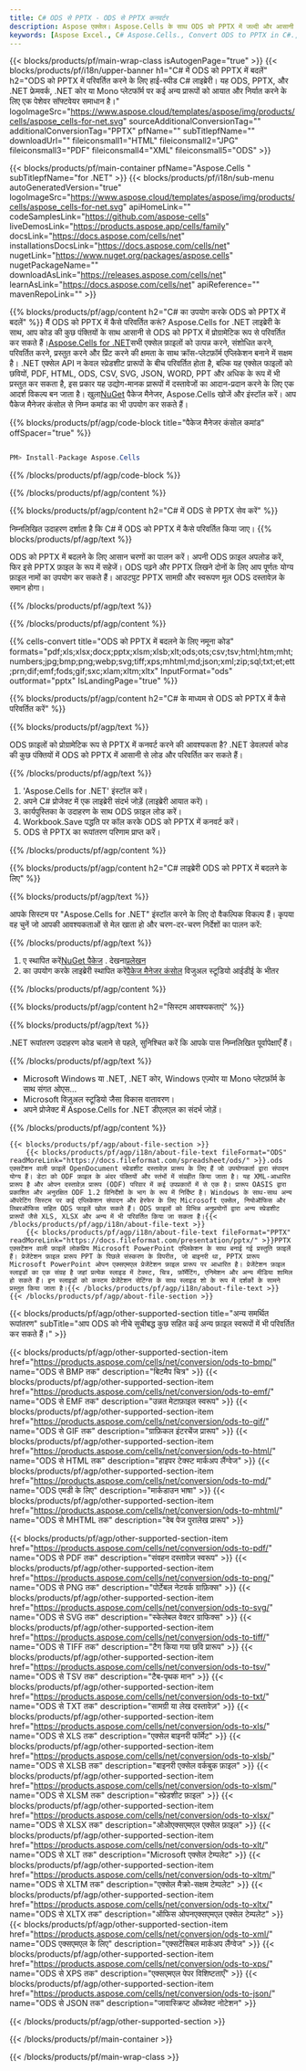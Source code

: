 ```yaml
---
title: C# ODS से PPTX - ODS से PPTX कनवर्टर
description: Aspose एक्सेल। Aspose.Cells के साथ ODS को PPTX में जल्दी और आसानी से बदलें। 81 C# का उपयोग करते हुए।
keywords: [Aspose Excel., C# Aspose.Cells., Convert ODS to PPTX in C#., Save ODS to PPTX using C#., C# ODS to PPTX saveformat., ODS to PPTX Converter., C# Save ODS as PPTX]
---
```

{{< blocks/products/pf/main-wrap-class isAutogenPage="true" >}}
{{< blocks/products/pf/i18n/upper-banner h1="C# में ODS को PPTX में बदलें" h2="ODS को PPTX में परिवर्तित करने के लिए हाई-स्पीड C# लाइब्रेरी। यह ODS, PPTX, और .NET फ्रेमवर्क, .NET कोर या Mono प्लेटफॉर्म पर कई अन्य प्रारूपों को आयात और निर्यात करने के लिए एक पेशेवर सॉफ्टवेयर समाधान है।" logoImageSrc="https://www.aspose.cloud/templates/aspose/img/products/cells/aspose_cells-for-net.svg" sourceAdditionalConversionTag="" additionalConversionTag="PPTX" pfName="" subTitlepfName="" downloadUrl="" fileiconsmall1="HTML" fileiconsmall2="JPG" fileiconsmall3="PDF" fileiconsmall4="XML" fileiconsmall5="ODS" >}}

{{< blocks/products/pf/main-container pfName="Aspose.Cells " subTitlepfName="for .NET" >}}
{{< blocks/products/pf/i18n/sub-menu autoGeneratedVersion="true" logoImageSrc="https://www.aspose.cloud/templates/aspose/img/products/cells/aspose_cells-for-net.svg" apiHomeLink="" codeSamplesLink="https://github.com/aspose-cells" liveDemosLink="https://products.aspose.app/cells/family" docsLink="https://docs.aspose.com/cells/net" installationsDocsLink="https://docs.aspose.com/cells/net" nugetLink="https://www.nuget.org/packages/aspose.cells" nugetPackageName="" downloadAsLink="https://releases.aspose.com/cells/net" learnAsLink="https://docs.aspose.com/cells/net" apiReference="" mavenRepoLink="" >}}

{{% blocks/products/pf/agp/content h2="C# का उपयोग करके ODS को PPTX में बदलें" %}}
मैं ODS को PPTX में कैसे परिवर्तित करूं? Aspose.Cells for .NET लाइब्रेरी के साथ, आप कोड की कुछ पंक्तियों के साथ आसानी से ODS को PPTX में प्रोग्रामेटिक रूप से परिवर्तित कर सकते हैं।[Aspose.Cells for .NET](https://products.aspose.com/cells/net)सभी एक्सेल फ़ाइलों को उत्पन्न करने, संशोधित करने, परिवर्तित करने, प्रस्तुत करने और प्रिंट करने की क्षमता के साथ क्रॉस-प्लेटफ़ॉर्म एप्लिकेशन बनाने में सक्षम है। .NET एक्सेल API न केवल स्प्रेडशीट प्रारूपों के बीच परिवर्तित होता है, बल्कि यह एक्सेल फाइलों को छवियों, PDF, HTML, ODS, CSV, SVG, JSON, WORD, PPT और अधिक के रूप में भी प्रस्तुत कर सकता है, इस प्रकार यह उद्योग-मानक प्रारूपों में दस्तावेजों का आदान-प्रदान करने के लिए एक आदर्श विकल्प बन जाता है। खुला[NuGet](https://www.nuget.org/packages/aspose.cells) पैकेज मैनेजर, Aspose.Cells खोजें और इंस्टॉल करें। आप पैकेज मैनेजर कंसोल से निम्न कमांड का भी उपयोग कर सकते हैं।

{{% blocks/products/pf/agp/code-block title="पैकेज मैनेजर कंसोल कमांड" offSpacer="true" %}}

```cs

PM> Install-Package Aspose.Cells

```

{{% /blocks/products/pf/agp/code-block %}}

{{% /blocks/products/pf/agp/content %}}

{{% blocks/products/pf/agp/content h2="C# में ODS से PPTX सेव करें" %}}

निम्नलिखित उदाहरण दर्शाता है कि C# में ODS को PPTX में कैसे परिवर्तित किया जाए।
{{% blocks/products/pf/agp/text %}}

ODS को PPTX में बदलने के लिए आसान चरणों का पालन करें। अपनी ODS फ़ाइल अपलोड करें, फिर इसे PPTX फ़ाइल के रूप में सहेजें। ODS पढ़ने और PPTX लिखने दोनों के लिए आप पूर्णतः योग्य फ़ाइल नामों का उपयोग कर सकते हैं। आउटपुट PPTX सामग्री और स्वरूपण मूल ODS दस्तावेज़ के समान होगा।

{{% /blocks/products/pf/agp/text %}}

{{% /blocks/products/pf/agp/content %}}

{{% cells-convert title="ODS को PPTX में बदलने के लिए नमूना कोड" formats="pdf;xls;xlsx;docx;pptx;xlsm;xlsb;xlt;ods;ots;csv;tsv;html;htm;mht;numbers;jpg;bmp;png;webp;svg;tiff;xps;mhtml;md;json;xml;zip;sql;txt;et;ett;prn;dif;emf;fods;gif;sxc;xlam;xltm;xltx" InputFormat="ods" outformat="pptx" IsLandingPage="true" %}}

{{% blocks/products/pf/agp/content h2="C# के माध्यम से ODS को PPTX में कैसे परिवर्तित करें" %}}

{{% blocks/products/pf/agp/text %}}

ODS फ़ाइलों को प्रोग्रामेटिक रूप से PPTX में कनवर्ट करने की आवश्यकता है? .NET डेवलपर्स कोड की कुछ पंक्तियों में ODS को PPTX में आसानी से लोड और परिवर्तित कर सकते हैं।

{{% /blocks/products/pf/agp/text %}}

1.  'Aspose.Cells for .NET' इंस्टॉल करें।
1.  अपने C# प्रोजेक्ट में एक लाइब्रेरी संदर्भ जोड़ें (लाइब्रेरी आयात करें)।
1.  कार्यपुस्तिका के उदाहरण के साथ ODS फ़ाइल लोड करें।
1.  Workbook.Save पद्धति पर कॉल करके ODS को PPTX में कनवर्ट करें।
1.  ODS से PPTX का रूपांतरण परिणाम प्राप्त करें।

{{% /blocks/products/pf/agp/content %}}

{{% blocks/products/pf/agp/content h2="C# लाइब्रेरी ODS को PPTX में बदलने के लिए" %}}

{{% blocks/products/pf/agp/text %}}

आपके सिस्टम पर "Aspose.Cells for .NET" इंस्टॉल करने के लिए दो वैकल्पिक विकल्प हैं। कृपया वह चुनें जो आपकी आवश्यकताओं से मेल खाता हो और चरण-दर-चरण निर्देशों का पालन करें:

{{% /blocks/products/pf/agp/text %}}

1.  ए स्थापित करें[NuGet पैकेज](https://www.nuget.org/packages/Aspose.Cells/) . देखना[प्रलेखन](https://docs.aspose.com/cells/net/installation/#install-asposecells-for-net-through-nuget)
1.  का उपयोग करके लाइब्रेरी स्थापित करें[पैकेज मैनेजर कंसोल](https://docs.aspose.com/cells/net/installation/#install-asposecells-using-the-package-manager-console) विजुअल स्टूडियो आईडीई के भीतर

{{% /blocks/products/pf/agp/content %}}

{{% blocks/products/pf/agp/content h2="सिस्टम आवश्यकताएं" %}}

{{% blocks/products/pf/agp/text %}}

 .NET रूपांतरण उदाहरण कोड चलाने से पहले, सुनिश्चित करें कि आपके पास निम्नलिखित पूर्वापेक्षाएँ हैं।

{{% /blocks/products/pf/agp/text %}}

-  Microsoft Windows या .NET, .NET कोर, Windows एज़्योर या Mono प्लेटफ़ॉर्म के साथ संगत ओएस...
-  Microsoft विज़ुअल स्टूडियो जैसा विकास वातावरण।
-  अपने प्रोजेक्ट में Aspose.Cells for .NET डीएलएल का संदर्भ जोड़ें।

{{% /blocks/products/pf/agp/content %}}

<!-- aboutfile Starts -->
    {{< blocks/products/pf/agp/about-file-section >}}
        {{< blocks/products/pf/agp/i18n/about-file-text fileFormat="ODS" readMoreLink="https://docs.fileformat.com/spreadsheet/ods/" >}}.ods एक्सटेंशन वाली फ़ाइलें OpenDocument स्प्रेडशीट दस्तावेज़ प्रारूप के लिए हैं जो उपयोगकर्ता द्वारा संपादन योग्य हैं। डेटा को ODF फ़ाइल के अंदर पंक्तियों और स्तंभों में संग्रहीत किया जाता है। यह XML-आधारित प्रारूप है और ओपन दस्तावेज़ प्रारूप (ODF) परिवार में कई उपप्रकारों में से एक है। प्रारूप OASIS द्वारा प्रकाशित और अनुरक्षित ODF 1.2 विनिर्देशों के भाग के रूप में निर्दिष्ट है। Windows के साथ-साथ अन्य ऑपरेटिंग सिस्टम पर कई एप्लिकेशन संपादन और हेरफेर के लिए Microsoft एक्सेल, नियोऑफिस और लिबरऑफिस सहित ODS फाइलें खोल सकते हैं। ODS फ़ाइलों को विभिन्न अनुप्रयोगों द्वारा अन्य स्प्रेडशीट प्रारूपों जैसे XLS, XLSX और अन्य में भी परिवर्तित किया जा सकता है।{{< /blocks/products/pf/agp/i18n/about-file-text >}}
        {{< blocks/products/pf/agp/i18n/about-file-text fileFormat="PPTX" readMoreLink="https://docs.fileformat.com/presentation/pptx/" >}}PPTX एक्सटेंशन वाली फ़ाइलें लोकप्रिय Microsoft PowerPoint एप्लिकेशन के साथ बनाई गई प्रस्तुति फ़ाइलें हैं। प्रेजेंटेशन फ़ाइल प्रारूप PPT के पिछले संस्करण के विपरीत, जो बाइनरी था, PPTX प्रारूप Microsoft PowerPoint ओपन एक्सएमएल प्रेजेंटेशन फ़ाइल प्रारूप पर आधारित है। प्रेजेंटेशन फ़ाइल स्लाइडों का एक संग्रह है जहां प्रत्येक स्लाइड में टेक्स्ट, चित्र, फ़ॉर्मेटिंग, एनिमेशन और अन्य मीडिया शामिल हो सकते हैं। इन स्लाइडों को कस्टम प्रेजेंटेशन सेटिंग्स के साथ स्लाइड शो के रूप में दर्शकों के सामने प्रस्तुत किया जाता है।{{< /blocks/products/pf/agp/i18n/about-file-text >}}
    {{< /blocks/products/pf/agp/about-file-section >}}
<!-- aboutfile Ends -->

{{< blocks/products/pf/agp/other-supported-section title="अन्य समर्थित रूपांतरण" subTitle="आप ODS को नीचे सूचीबद्ध कुछ सहित कई अन्य फ़ाइल स्वरूपों में भी परिवर्तित कर सकते हैं।" >}}

{{< blocks/products/pf/agp/other-supported-section-item href="https://products.aspose.com/cells/net/conversion/ods-to-bmp/" name="ODS से BMP तक" description="बिटमैप चित्र" >}}
{{< blocks/products/pf/agp/other-supported-section-item href="https://products.aspose.com/cells/net/conversion/ods-to-emf/" name="ODS से EMF तक" description="उन्नत मेटाफ़ाइल स्वरूप" >}}
{{< blocks/products/pf/agp/other-supported-section-item href="https://products.aspose.com/cells/net/conversion/ods-to-gif/" name="ODS से GIF तक" description="ग्राफ़िकल इंटरचेंज प्रारूप" >}}
{{< blocks/products/pf/agp/other-supported-section-item href="https://products.aspose.com/cells/net/conversion/ods-to-html/" name="ODS से HTML तक" description="हाइपर टेक्स्ट मार्कअप लैंग्वेज" >}}
{{< blocks/products/pf/agp/other-supported-section-item href="https://products.aspose.com/cells/net/conversion/ods-to-md/" name="ODS एमडी के लिए" description="मार्कडाउन भाषा" >}}
{{< blocks/products/pf/agp/other-supported-section-item href="https://products.aspose.com/cells/net/conversion/ods-to-mhtml/" name="ODS से MHTML तक" description="वेब पेज पुरालेख प्रारूप" >}}

{{< blocks/products/pf/agp/other-supported-section-item href="https://products.aspose.com/cells/net/conversion/ods-to-pdf/" name="ODS से PDF तक" description="संवहन दस्तावेज़ स्वरूप" >}}
{{< blocks/products/pf/agp/other-supported-section-item href="https://products.aspose.com/cells/net/conversion/ods-to-png/" name="ODS से PNG तक" description="पोर्टेबल नेटवर्क ग्राफ़िक्स" >}}
{{< blocks/products/pf/agp/other-supported-section-item href="https://products.aspose.com/cells/net/conversion/ods-to-svg/" name="ODS से SVG तक" description="स्केलेबल वेक्टर ग्राफिक्स" >}}
{{< blocks/products/pf/agp/other-supported-section-item href="https://products.aspose.com/cells/net/conversion/ods-to-tiff/" name="ODS से TIFF तक" description="टैग किया गया छवि प्रारूप" >}}
{{< blocks/products/pf/agp/other-supported-section-item href="https://products.aspose.com/cells/net/conversion/ods-to-tsv/" name="ODS से TSV तक" description="टैब-पृथक मान" >}}
{{< blocks/products/pf/agp/other-supported-section-item href="https://products.aspose.com/cells/net/conversion/ods-to-txt/" name="ODS से TXT तक" description="सामग्री या लेख दस्तावेज़" >}}
{{< blocks/products/pf/agp/other-supported-section-item href="https://products.aspose.com/cells/net/conversion/ods-to-xls/" name="ODS से XLS तक" description="एक्सेल बाइनरी फॉर्मेट" >}}
{{< blocks/products/pf/agp/other-supported-section-item href="https://products.aspose.com/cells/net/conversion/ods-to-xlsb/" name="ODS से XLSB तक" description="बाइनरी एक्सेल वर्कबुक फ़ाइल" >}}
{{< blocks/products/pf/agp/other-supported-section-item href="https://products.aspose.com/cells/net/conversion/ods-to-xlsm/" name="ODS से XLSM तक" description="स्प्रेडशीट फ़ाइल" >}}
{{< blocks/products/pf/agp/other-supported-section-item href="https://products.aspose.com/cells/net/conversion/ods-to-xlsx/" name="ODS से XLSX तक" description="ओओएक्सएमएल एक्सेल फ़ाइल" >}}
{{< blocks/products/pf/agp/other-supported-section-item href="https://products.aspose.com/cells/net/conversion/ods-to-xlt/" name="ODS से XLT तक" description="Microsoft एक्सेल टेम्पलेट" >}}
{{< blocks/products/pf/agp/other-supported-section-item href="https://products.aspose.com/cells/net/conversion/ods-to-xltm/" name="ODS से XLTM तक" description="एक्सेल मैक्रो-सक्षम टेम्पलेट" >}}
{{< blocks/products/pf/agp/other-supported-section-item href="https://products.aspose.com/cells/net/conversion/ods-to-xltx/" name="ODS से XLTX तक" description="ऑफिस ओपनएक्सएमएल एक्सेल टेम्पलेट" >}}
{{< blocks/products/pf/agp/other-supported-section-item href="https://products.aspose.com/cells/net/conversion/ods-to-xml/" name="ODS एक्सएमएल के लिए" description="एक्सटेंसिबल मार्कअप लैंग्वेज" >}}
{{< blocks/products/pf/agp/other-supported-section-item href="https://products.aspose.com/cells/net/conversion/ods-to-xps/" name="ODS से XPS तक" description="एक्सएमएल पेपर विशिष्टताएँ" >}}
{{< blocks/products/pf/agp/other-supported-section-item href="https://products.aspose.com/cells/net/conversion/ods-to-json/" name="ODS से JSON तक" description="जावास्क्रिप्ट ऑब्जेक्ट नोटेशन" >}}

{{< /blocks/products/pf/agp/other-supported-section >}}

{{< /blocks/products/pf/main-container >}}
    
{{< /blocks/products/pf/main-wrap-class >}}
